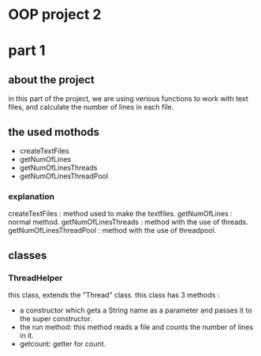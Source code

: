 # OOP project 2 
# part 1
## about the project 
in this part of the project, we are using verious functions to work with text files, and calculate the number of lines in each file. 

## the used mothods 
* createTextFiles 
* getNumOfLines
* getNumOfLinesThreads
* getNumOfLinesThreadPool

### explanation 
createTextFiles : method used to make the textfiles. 
getNumOfLines : normal method.
getNumOfLinesThreads : method with the use of threads. 
getNumOfLinesThreadPool : method with the use of threadpool. 

## classes
### ThreadHelper
this class, extends the "Thread" class. this class has 3 methods : 
* a constructor which gets a String name as a parameter and passes it to the super constructor. 
* the run method: this method reads a file and counts the number of lines in it. 
* getcount: getter for count. 




